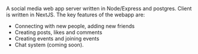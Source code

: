 A social media web app server written in Node/Express and postgres. Client is written in NextJS. The key features of the webapp are:
- Connecting with new people, adding new friends
- Creating posts, likes and comments
- Creating events and joining events
- Chat system (coming soon).
